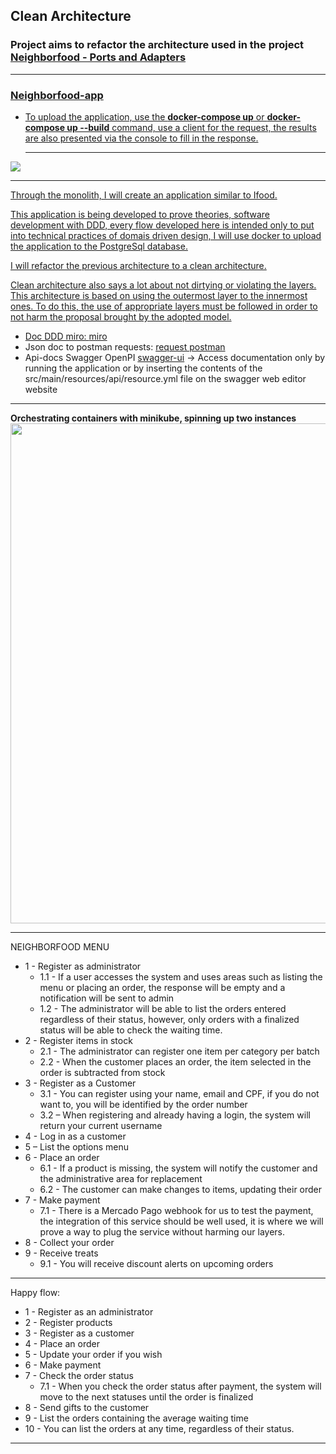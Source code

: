 <h2> Clean Architecture</h2>

<h3>Project aims to refactor the architecture used in the project <a href="https://github.com/MiguelProgrammer/neighborfood">Neighborfood - Ports and Adapters</h3><hr>

<h3>Neighborfood-app</h3>

* To upload the application, use the <b>docker-compose up</b> or <b>docker-compose up --build</b> command, use a client for the request, the results are also presented via the console to fill in the response.<hr>

<img src="https://miro.medium.com/v2/resize:fit:400/0*iU9Ks05_GTtGh6zV.jpg"><hr>

Through the monolith, I will create an application similar to Ifood.

This application is being developed to prove theories, software development with DDD, every flow developed here is intended only to put into technical practices of domais driven design, I will use docker to upload the application to the PostgreSql database.

I will refactor the previous architecture to a clean architecture.

Clean architecture also says a lot about not dirtying or violating the layers. This architecture is based on using the outermost layer to the innermost ones. To do this, the use of appropriate layers must be followed in order to not harm the proposal brought by the adopted model.

* Doc DDD miro: <a href="https://miro.com/app/board/uXjVKUqbA08=/?share_link_id=950297951149">miro</a>
* Json doc to postman requests: <a href="https://drive.google.com/file/d/1GfCgxuSvyfNFsuZa6ZJAr42No8sQolPO/view?usp=sharing">request postman</a>
* Api-docs Swagger OpenPI <a href="http://localhost:8090/swagger-ui/index.html">swagger-ui</a> -> Access documentation only by running the application or by inserting the contents of the src/main/resources/api/resource.yml file on the swagger web editor website

<hr>
<b>Orchestrating containers with minikube, spinning up two instances</b>
<img src="https://i.imgur.com/mBdqY67.png" width=800>
<hr>

NEIGHBORFOOD MENU

* 1 - Register as administrator
     * 1.1 - If a user accesses the system and uses areas such as listing the menu or placing an order, the response will be empty and a
       notification will be sent to admin
     * 1.2 - The administrator will be able to list the orders entered regardless of their status, however, only orders with a finalized status will be able to check the waiting time.
* 2 - Register items in stock
     * 2.1 - The administrator can register one item per category per batch
     * 2.2 - When the customer places an order, the item selected in the order is subtracted from stock
* 3 - Register as a Customer
     * 3.1 - You can register using your name, email and CPF, if you do not want to, you will be identified by the order number
     * 3.2 – When registering and already having a login, the system will return your current username
* 4 - Log in as a customer
* 5 – List the options menu
* 6 - Place an order
     * 6.1 - If a product is missing, the system will notify the customer and the administrative area for replacement
  * 6.2 - The customer can make changes to items, updating their order
* 7 - Make payment
    * 7.1 - There is a Mercado Pago webhook for us to test the payment, the integration of this service should be well used, it is where we will prove a way to plug the service without                 harming our layers.
* 8 - Collect your order
* 9 - Receive treats
     * 9.1 - You will receive discount alerts on upcoming orders

<hr>
Happy flow:

* 1 - Register as an administrator
* 2 - Register products
* 3 - Register as a customer
* 4 - Place an order
* 5 - Update your order if you wish
* 6 - Make payment
* 7 - Check the order status
  * 7.1 - When you check the order status after payment, the system will move to the next statuses until the order is finalized
* 8 - Send gifts to the customer
* 9 - List the orders containing the average waiting time
* 10 - You can list the orders at any time, regardless of their status.
<hr>
